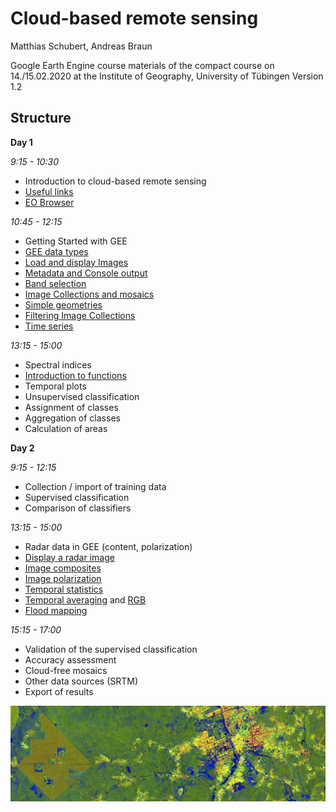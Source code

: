 # Cloud-based remote sensing
Matthias Schubert, Andreas Braun

Google Earth Engine course materials of the compact course on 14./15.02.2020 at the Institute of Geography, University of Tübingen
Version 1.2

## Structure

**Day 1**

*9:15 - 10:30*
- Introduction to cloud-based remote sensing
- [Useful links](https://github.com/Geo-Uni-Tuebingen/GEE/blob/master/useful_links.md)
- [EO Browser](https://apps.sentinel-hub.com/eo-browser/)

*10:45 - 12:15*
- Getting Started with GEE
- [GEE data types](https://github.com/Geo-Uni-Tuebingen/GEE/blob/master/scripts/S2_GEE_data_types.js)
- [Load and display Images](https://github.com/Geo-Uni-Tuebingen/GEE/blob/master/scripts/S2_Load_and_display_images.js)
- [Metadata and Console output](https://github.com/Geo-Uni-Tuebingen/GEE/blob/master/scripts/S2_Metadata_and_Console_output.js)
- [Band selection](https://github.com/Geo-Uni-Tuebingen/GEE/blob/master/scripts/S2_Band_selection.js)
- [Image Collections and mosaics](https://github.com/Geo-Uni-Tuebingen/GEE/blob/master/scripts/S2_Image_Collections_and_mosaics.js)
- [Simple geometries](https://github.com/Geo-Uni-Tuebingen/GEE/blob/master/scripts/S2_Simple_geometries.js)
- [Filtering Image Collections](https://github.com/Geo-Uni-Tuebingen/GEE/blob/master/scripts/S2_Filtering_Image_Collections.js)
- [Time series](https://github.com/Geo-Uni-Tuebingen/GEE/blob/master/scripts/S2_Time_series.js)

*13:15 - 15:00* 
- Spectral indices 
- [Introduction to functions](https://github.com/Geo-Uni-Tuebingen/GEE/blob/master/scripts/S2_Introduction_to_functions.js)
- Temporal plots
- Unsupervised classification
- Assignment of classes
- Aggregation of classes 
- Calculation of areas

**Day 2**

*9:15 - 12:15*
- Collection / import of training data
- Supervised classification
- Comparison of classifiers

*13:15 - 15:00*
- Radar data in GEE (content, polarization)
- [Display a radar image](https://github.com/Geo-Uni-Tuebingen/GEE/blob/master/scripts/S1_single_image.js)
- [Image composites](https://github.com/Geo-Uni-Tuebingen/GEE/blob/master/scripts/S1_image_composite.js)
- [Image polarization](https://github.com/Geo-Uni-Tuebingen/GEE/blob/master/scripts/S1_image_composite.js)
- [Temporal statistics](https://github.com/Geo-Uni-Tuebingen/GEE/blob/master/scripts/S1_temporal_plot.js)
- [Temporal averaging](https://github.com/Geo-Uni-Tuebingen/GEE/blob/master/scripts/S1_temporal_average.js) and [RGB](https://github.com/Geo-Uni-Tuebingen/GEE/blob/master/scripts/S1_temporal_average_RGB.js)
- [Flood mapping](https://github.com/Geo-Uni-Tuebingen/GEE/blob/master/scripts/S1_flood_mapping.js)

*15:15 - 17:00*
- Validation of the supervised classification
- Accuracy assessment
- Cloud-free mosaics
- Other data sources (SRTM)
- Export of results


![Palm Oil plantations near a city in Nigeria](https://github.com/Geo-Uni-Tuebingen/GEE/blob/master/imgs/PalmOil%20thin.jpg)
